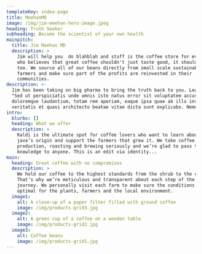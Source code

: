 ```yaml
---
templateKey: index-page
title: MeehanMD
image: /img/jim-meehan-hero-image.jpeg
heading: Truth Seeker
subheading: Become the scientist of your own health
mainpitch:
  title: Jim Meehan MD
  description: >
    Jim will help you  do blahblah and stuff is the coffee store for everyone
    who believes that great coffee shouldn't just taste good, it should do good
    too. We source all of our beans directly from small scale sustainable
    farmers and make sure part of the profits are reinvested in their
    communities.
description: >-
  Jim has been taking on big pharma to bring the truth back to you. Learn more
  "Sed ut perspiciatis unde omnis iste natus error sit voluptatem accusantium
  doloremque laudantium, totam rem aperiam, eaque ipsa quae ab illo inventore
  veritatis et quasi architecto beatae vitae dicta sunt explicabo. Nemo enim
intro:
  blurbs: []
  heading: What we offer
  description: >
    Kaldi is the ultimate spot for coffee lovers who want to learn about their
    java’s origin and support the farmers that grew it. We take coffee
    production, roasting and brewing seriously and we’re glad to pass that
    knowledge to anyone. This is an edit via identity...
main:
  heading: Great coffee with no compromises
  description: >
    We hold our coffee to the highest standards from the shrub to the cup.
    That’s why we’re meticulous and transparent about each step of the coffee’s
    journey. We personally visit each farm to make sure the conditions are
    optimal for the plants, farmers and the local environment.
  image1:
    alt: A close-up of a paper filter filled with ground coffee
    image: /img/products-grid3.jpg
  image2:
    alt: A green cup of a coffee on a wooden table
    image: /img/products-grid2.jpg
  image3:
    alt: Coffee beans
    image: /img/products-grid1.jpg
---
```


